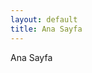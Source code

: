 ```yaml
---
layout: default
title: Ana Sayfa
---
```


Ana Sayfa
<br><br><br><br><br><br><br><br><br><br><br><br><br><br><br><br><br><br><br><br><br>

